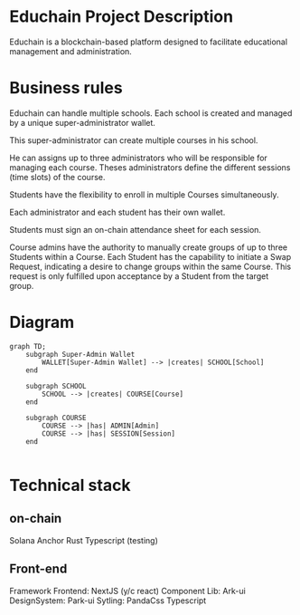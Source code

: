 # Educhain Project Description

Educhain is a blockchain-based platform designed to facilitate educational management and administration.

# Business rules

Educhain can handle multiple schools.
Each school is created and managed by a unique super-administrator wallet.

This super-administrator can create multiple courses in his school.

He can assigns up to three administrators who will be responsible for managing each course.
Theses administrators define the different sessions (time slots) of the course.

Students have the flexibility to enroll in multiple Courses simultaneously.

Each administrator and each student has their own wallet.

Students must sign an on-chain attendance sheet for each session. 

Course admins have the authority to manually create groups of up to three Students within a Course. Each Student has the capability to initiate a Swap Request, indicating a desire to change groups within the same Course. This request is only fulfilled upon acceptance by a Student from the target group.

# Diagram

```mermaid
graph TD;
    subgraph Super-Admin Wallet
        WALLET[Super-Admin Wallet] --> |creates| SCHOOL[School]
    end

    subgraph SCHOOL
        SCHOOL --> |creates| COURSE[Course]
    end

    subgraph COURSE
        COURSE --> |has| ADMIN[Admin]
        COURSE --> |has| SESSION[Session]
    end


```

# Technical stack

## on-chain
Solana
Anchor
Rust
Typescript (testing)

## Front-end
Framework Frontend: NextJS (y/c react)
Component Lib: Ark-ui
DesignSystem: Park-ui
Sytling: PandaCss
Typescript
